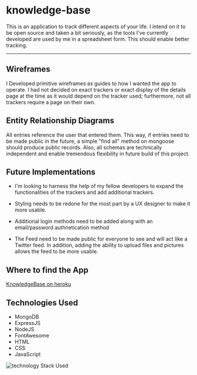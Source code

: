 # knowledge-base

This is an application to track different aspects of your life. I intend on it to be open source and taken a bit seriously, as the tools I've currently developed are used by me in a spreadsheet form. This should enable better tracking. 

---

## Wireframes

I Developed primitive wireframes as guides to how I wanted the app to operate. I had not decided on exact trackers or exact display of the details page at the time as it would depend on the tracker used; furthermore, not all trackers require a page on their own.

## Entity Relationship Diagrams

All entries reference the user that entered them. This way, if entries need to be made public in the future, a simple "find all" method on mongoose should produce public records. Also, all schemas are technically independent and enable tremendous flexibility in future build of this project.

## Future Implementations

- I'm looking to harness the help of my fellow developers to expand the functionalities of the trackers and add additional trackers.

- Styling needs to be redone for the most part by a UX designer to make it more usable. 

- Additional login methods need to be added along with an email/password authnetication method

- The Feed need to be made public for everyone to see and will act like a Twitter feed. In addition, adding the ability to upload files and pictures allows the feed to be more usable.

## Where to find the App

[KnowledgeBase on heroku](https://ds-knowledge-base.herokuapp.com)


## Technologies Used

- MongoDB
- ExpressJS
- NodeJS
- FontAwesome
- HTML
- CSS 
- JavaScript

![technology Stack Used](https://imgur.com/AWvt1Jv)
